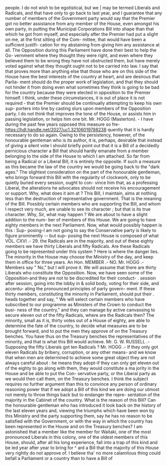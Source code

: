 people. I do not wish to be egotistical, but we | may be termed Liberals and Radicals, and that have only to go back to last year, and I guarantee that any number of members of the Government party would say that the Premier got no better assistance from any member of the House, even amongst his own party, in putting the Municipal Corporations Bill into shape than that which he got from myself, and especially after the Premier had put a slight on me, at the first sitting of the Com- mittee, that would have been a sufficient justifi- cation for my abstaining from giving him any assistance at all. The Opposition during this Parliament have done their best to help the Go- vernment where they thought they were right, and even where they believed them to be wrong they have not obstructed them, but have merely voted against what they thought ought not to be carried into law. I say that that proves more than anything else that those who are on this side of the House have the best interests of the country at heart, and are desirous that Parlia- ment should do the proper work of legislation, and that they should not hinder it from doing even what sometimes they think is going to be bad for the country because they were elected in opposition to the Premier himself. I think, under these circumstances, it is out of place it is not required - that the Premier should be continually attempting to keep his own sup- porters into line by casting slurs upon members of the Opposition party. I do not think that improves the tone of the House, or assists him in passing legislation, or helps him one bit. Mr. HOGG (Masterton). - I have during the past few years opposed this measure so fre- https://hdl.handle.net/2027/uc1.32106019788238 quently that it is hardly necessary to do so again. Owing to the persistency, however, of the honourable gentleman who is its author, it is, perhaps, desirable that instead of giving a silent vote I should briefly point out that it is a Bill of a decidedly pernicious character a Bill that should hardly emanate from a member belonging to the side of the House to which I am attached. So far from being a Radical or a Liberal Bill, it is entirely the opposite. If such a measure as this became the law of the country we would be going back to the "dark ages." The slightest consideration on the part of the honourable gentleman, who brings forward this Bill with the regularity of clockwork, only to be quietly buried every session, ought to con- vince him that, as a professing Liberal, the alterations he advocates should not receive his encouragement or support. Why, what does it aim at ? This Bill, I maintain, aims at nothing less than the destruction of representative government. That is the meaning of the Bill. Possibly certain members who are supporting the Bill, and whom I respect very much, are unable to see its character ; but that is its true character. Why, Sir, what may happen ? We are about to have a slight addition to the num- ber of members of this House. We are going to have eighty members in the next Parliament. Now, what would possibly happen is this : Sup- posing-I am not going to say the Conservative party is likely to figure prominently -- but sup- posing the next House is composed of what VOL. CXVI .- 29. the Radicals are in the majority, and out of these eighty members we have thirty Liberals and fifty Radicals. Are these Radicals going to be represented under this system ? Here is where the danger lies. The minority in the House may choose the Ministry of the day, and keep them in office for three years. An Hon. MEMBER .- NO. Mr. HOGG .- Members say " No," but I will prove it. We will assume that there are thirty Liberals who constitute the Opposition. Now, we have seen some of the Opposition-and they are not to be discredited for their conduct- . session after session, going into the lobby in & solid body, voting for their side, and accentu- ating the pronounced principles of party govern- ment. If these thirty members, constituting the minority in Parliament, should put their . heads together and say, " We will select certain members who have subscribed to our programme as Ministers of the Crown to conduct the busi- ness of the country," and they can manage by active canvassing to secure eleven out of the fifty Radicals, where are the Radicals then? The minority, small as it is, thirty votes out of a House of eighty, are able to determine the fate of the country, to decide what measures are to be brought forward, and to put the men they approve of on the Treasury benches. You have thus on the Treasury benches the representatives of the minority, and that is what this Bill would achieve. Mr. G. W. RUSSELL .- Supposing the fifty Liberals got ten Radicals ? Mr. HOGG .- If they only got eleven Radicals by bribery, corruption, or any other means- and we know that when men are determined to achieve some great object they are not always careful about : he means they adopt-if they can only get eleven out of the eighty to go along with them, they would constitute a ma jority in the House and be able to put the Con- servative party, or the Liberal party as we would then call them, on the Treasury benches. I think the subject requires no further argument than this to convince any person of ordinary reasoning power that if we adopt a Bill of this kind we are doing our utmost not merely to throw things back but to endanger the repre- sentation of the majority in the Cabinet of the country. What is the reason of this Bill? Can the honourable gentleman who has introduced it look back on the history of the last eleven years and, viewing the triumphs which have been won by this Ministry and the party supporting them, say he has no reason to be satisfied with the Government, or with the way in which the country has been represented in the House and on the Treasury benches? I am astonished that a member like the member for Waitaki, one of the most pronounced Liberals in this colony, one of the oldest members of this House, should, after all his long experience, fall into a trap of this kind and be led year after year to bring for ^ ard a Bill that the majority of this House very rightly do not approve of. I believe tha' no more calamitous thing could befall a Parliament or a country than to have a Bill of 